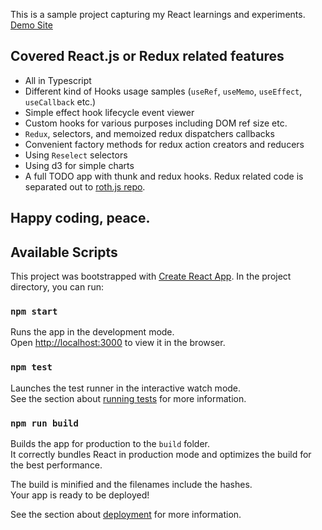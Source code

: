 This is a sample project capturing my React learnings and experiments. [Demo Site](https://sidecus.github.io/reactstudy/)

## Covered React.js or Redux related features
* All in Typescript
* Different kind of Hooks usage samples (```useRef```, ```useMemo```, ```useEffect```, ```useCallback``` etc.)
* Simple effect hook lifecycle event viewer
* Custom hooks for various purposes including DOM ref size etc.
* ```Redux```, selectors, and memoized redux dispatchers callbacks
* Convenient factory methods for redux action creators and reducers
* Using ```Reselect``` selectors
* Using d3 for simple charts
* A full TODO app with thunk and redux hooks. Redux related code is separated out to [roth.js repo](https://github.com/sidecus/roth.js).

## Happy coding, peace.

## Available Scripts
This project was bootstrapped with [Create React App](https://github.com/facebook/create-react-app).
In the project directory, you can run:

### `npm start`

Runs the app in the development mode.<br>
Open [http://localhost:3000](http://localhost:3000) to view it in the browser.

### `npm test`

Launches the test runner in the interactive watch mode.<br>
See the section about [running tests](https://facebook.github.io/create-react-app/docs/running-tests) for more information.

### `npm run build`

Builds the app for production to the `build` folder.<br>
It correctly bundles React in production mode and optimizes the build for the best performance.

The build is minified and the filenames include the hashes.<br>
Your app is ready to be deployed!

See the section about [deployment](https://facebook.github.io/create-react-app/docs/deployment) for more information.
